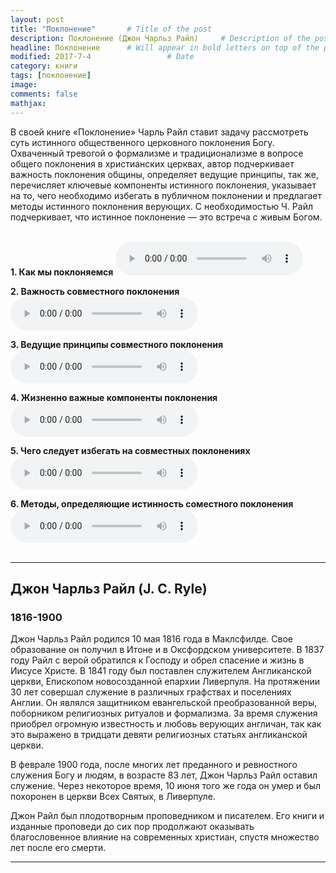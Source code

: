 ```yaml
---
layout: post
title: "Поклонение"       # Title of the post
description: Поклонение (Джон Чарльз Райл)     # Description of the post, used for Facebook Opengraph & Twitter
headline: Поклонение      # Will appear in bold letters on top of the post
modified: 2017-7-4                 # Date
category: книги
tags: [поклонение]
image: 
comments: false
mathjax:
---
```


В своей книге «Поклонение» Чарль Райл ставит задачу рассмотреть суть истинного общественного церковного поклонения Богу. Охваченный тревогой о формализме и традиционализме в вопросе общего поклонения в христианских церквах, автор подчеркивает важность поклонения общины, определяет ведущие принципы, так же, перечисляет ключевые компоненты истинного поклонения, указывает на то, чего необходимо избегать в публичном поклонении и предлагает методы истинного поклонения верующих. С необходимостью Ч. Райл подчеркивает, что истинное поклонение — это встреча с живым Богом.
<br/>
<br/>

**1. Как мы поклоняемся**
<audio controls>
    <source src="https://s3.amazonaws.com/audiobooks.deepidea.cloud/ryle_worship/01_how_we_worship.mp3" type="audio/mpeg"/>
</audio>
<br/>

**2. Важность совместного поклонения**
<audio controls>
    <source src="https://s3.amazonaws.com/audiobooks.deepidea.cloud/ryle_worship/02_importance_of_collective_worship.mp3" type="audio/mpeg"/>
</audio>
<br/>

**3. Ведущие принципы совместного поклонения**
<audio controls>
    <source src="https://s3.amazonaws.com/audiobooks.deepidea.cloud/ryle_worship/03_principles_of_collective_worship.mp3" type="audio/mpeg"/>
</audio>
<br/>

**4. Жизненно важные компоненты поклонения**
<audio controls>
    <source src="https://s3.amazonaws.com/audiobooks.deepidea.cloud/ryle_worship/04_principles_of_warchip.mp3" type="audio/mpeg"/>
</audio>
<br/>

**5. Чего следует избегать на совместных поклонениях**
<audio controls>
    <source src="https://s3.amazonaws.com/audiobooks.deepidea.cloud/ryle_worship/05_what_to_avoid.mp3" type="audio/mpeg"/>
</audio>
<br/>

**6. Методы, определяющие истинность соместного поклонения**
<audio controls>
    <source src="https://s3.amazonaws.com/audiobooks.deepidea.cloud/ryle_worship/06_methods.mp3" type="audio/mpeg"/>
</audio>
<br/>
<br/>


---
## Джон Чарльз Райл (J. C. Ryle)
### **1816-1900**
Джон Чарльз Райл родился 10 мая 1816 года в Маклсфилде. Свое образование он получил в Итоне и в Оксфордском университете. В 1837 году Райл с верой обратился к Господу и обрел спасение и жизнь в Иисусе Христе. В 1841 году был поставлен служителем Англиканской церкви, Епископом новосозданной епархии Ливерпуля. На протяжении 30 лет совершал служение в различных графствах и поселениях Англии. Он являлся защитником евангельской преобразованной веры, поборником религиозных ритуалов и формализма. За время служения приобрел огромную известность и любовь верующих англичан, так как это выражено в тридцати девяти религиозных статьях англиканской церкви. 

В феврале 1900 года, после многих лет преданного и ревностного служения Богу и людям, в возрасте 83 лет, Джон Чарльз Райл оставил служение. 
Через некоторое время, 10 июня того же года он умер и был похоронен в церкви Всех Святых, в Ливерпуле. 

Джон Райл был плодотворным проповедником и писателем. Его книги и изданные проповеди до сих пор продолжают оказывать благословенное влияние на современных христиан, спустя множество лет после его смерти. 

---






